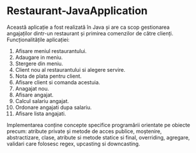 # Restaurant-JavaApplication

Această aplicație a fost realizată în Java și are ca scop gestionarea angajaților dintr-un restaurant și primirea comenzilor de către clienți.
Funcționalitățile aplicației:
1. Afisare meniul restaurantului.
2. Adaugare in meniu.
3. Stergere din meniu.
4. Client nou al restaurantului si alegere servire.
5. Nota de plata pentru client.
6. Afisare client si comanda acestuia.
7. Anagajat nou.
8. Afisare angajat.
9. Calcul salariu angajat.
10. Ordonare angajati dupa salariu.
11. Afisare lista angajati.

Implementarea conține concepte specifice programării orientate pe obiecte precum: atribute private și metode de acces publice, moștenire, abstractizare, clase, atribute si metode statice si final, overriding, agregare, validari care folosesc regex, upcasting si downcasting.
